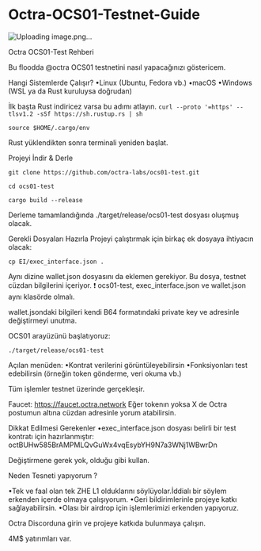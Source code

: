 # Octra-OCS01-Testnet-Guide
![Uploading image.png…]()

Octra OCS01-Test Rehberi

Bu floodda 
@octra
 OCS01 testnetini nasıl yapacağınızı göstericem.

Hangi Sistemlerde Çalışır?
•Linux (Ubuntu, Fedora vb.)
•macOS
•Windows (WSL ya da Rust kuruluysa doğrudan)

İlk başta Rust indiricez varsa bu adımı atlayın.
`curl --proto '=https' --tlsv1.2 -sSf https://sh.rustup.rs | sh`

`source $HOME/.cargo/env`

Rust yüklendikten sonra terminali yeniden başlat.

Projeyi İndir & Derle

`git clone https://github.com/octra-labs/ocs01-test.git`

`cd ocs01-test`

`cargo build --release`

Derleme tamamlandığında ./target/release/ocs01-test dosyası oluşmuş olacak.

Gerekli Dosyaları Hazırla
Projeyi çalıştırmak için birkaç ek dosyaya ihtiyacın olacak:

`cp EI/exec_interface.json . `

Aynı dizine wallet.json dosyasını da eklemen gerekiyor. Bu dosya, testnet cüzdan bilgilerini içeriyor.
❗ ocs01-test, exec_interface.json ve wallet.json aynı klasörde olmalı.

wallet.jsondaki bilgileri kendi B64 formatındaki private key ve adresinle değiştirmeyi unutma.

OCS01 arayüzünü başlatıyoruz:

`./target/release/ocs01-test`

Açılan menüden:
•Kontrat verilerini görüntüleyebilirsin
•Fonksiyonları test edebilirsin (örneğin token gönderme, veri okuma vb.)

Tüm işlemler testnet üzerinde gerçekleşir.

Faucet: https://faucet.octra.network
Eğer tokenın yoksa X de Octra postumun altına cüzdan adresinle yorum atabilirsin.

Dikkat Edilmesi Gerekenler
•exec_interface.json dosyası belirli bir test kontratı için hazırlanmıştır:
octBUHw585BrAMPMLQvGuWx4vqEsybYH9N7a3WNj1WBwrDn

Değiştirmene gerek yok, olduğu gibi kullan.

Neden Tesneti yapıyorum ?

•Tek ve faal olan tek ZHE L1 olduklarını söylüyolar.İddialı bir söylem erkenden içerde olmaya çalışıyorum.
•Geri bildirimlerinle projeye katkı sağlayabilirsin.
•Olası bir airdrop için işlemlerimizi erkenden yapıyoruz.

Octra Discorduna girin ve projeye katkıda bulunmaya çalışın.

4M$ yatırımları var.

